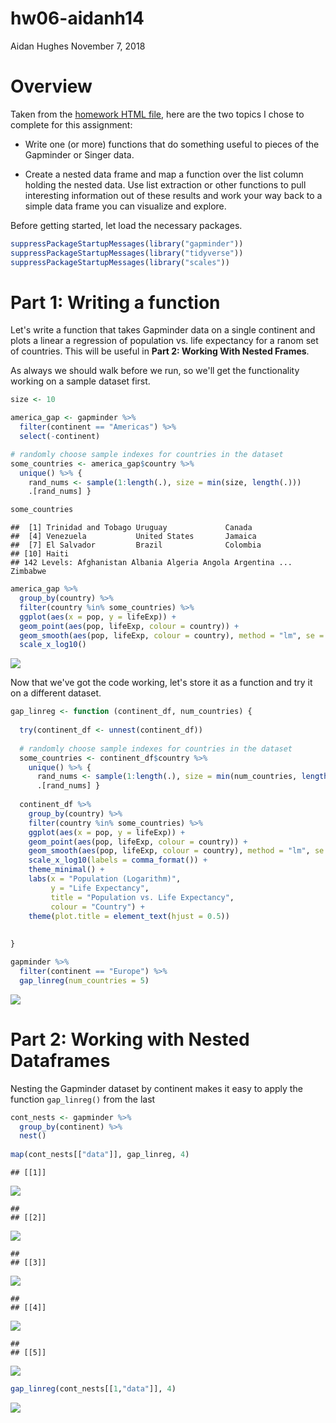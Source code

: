hw06-aidanh14
================
Aidan Hughes
November 7, 2018

Overview
========

Taken from the [homework HTML file](http://stat545.com/Classroom/assignments/hw05/hw05.html), here are the two topics I chose to complete for this assignment:

-   Write one (or more) functions that do something useful to pieces of the Gapminder or Singer data.

-   Create a nested data frame and map a function over the list column holding the nested data. Use list extraction or other functions to pull interesting information out of these results and work your way back to a simple data frame you can visualize and explore.

Before getting started, let load the necessary packages.

``` r
suppressPackageStartupMessages(library("gapminder"))
suppressPackageStartupMessages(library("tidyverse"))
suppressPackageStartupMessages(library("scales"))
```

Part 1: Writing a function
==========================

Let's write a function that takes Gapminder data on a single continent and plots a linear a regression of population vs. life expectancy for a ranom set of countries. This will be useful in **Part 2: Working With Nested Frames**.

As always we should walk before we run, so we'll get the functionality working on a sample dataset first.

``` r
size <- 10

america_gap <- gapminder %>%
  filter(continent == "Americas") %>%
  select(-continent)

# randomly choose sample indexes for countries in the dataset
some_countries <- america_gap$country %>%
  unique() %>% {
    rand_nums <- sample(1:length(.), size = min(size, length(.)))
    .[rand_nums] }

some_countries
```

    ##  [1] Trinidad and Tobago Uruguay             Canada             
    ##  [4] Venezuela           United States       Jamaica            
    ##  [7] El Salvador         Brazil              Colombia           
    ## [10] Haiti              
    ## 142 Levels: Afghanistan Albania Algeria Angola Argentina ... Zimbabwe

``` r
america_gap %>%
  group_by(country) %>%
  filter(country %in% some_countries) %>%
  ggplot(aes(x = pop, y = lifeExp)) +
  geom_point(aes(pop, lifeExp, colour = country)) +
  geom_smooth(aes(pop, lifeExp, colour = country), method = "lm", se = FALSE) +
  scale_x_log10()
```

![](hw06-aidanh14_files/figure-markdown_github/unnamed-chunk-1-1.png)

Now that we've got the code working, let's store it as a function and try it on a different dataset.

``` r
gap_linreg <- function (continent_df, num_countries) {
  
  try(continent_df <- unnest(continent_df))
  
  # randomly choose sample indexes for countries in the dataset
  some_countries <- continent_df$country %>%
    unique() %>% {
      rand_nums <- sample(1:length(.), size = min(num_countries, length(.)))
      .[rand_nums] }
  
  continent_df %>%
    group_by(country) %>%
    filter(country %in% some_countries) %>%
    ggplot(aes(x = pop, y = lifeExp)) +
    geom_point(aes(pop, lifeExp, colour = country)) +
    geom_smooth(aes(pop, lifeExp, colour = country), method = "lm", se = FALSE) +
    scale_x_log10(labels = comma_format()) +
    theme_minimal() +
    labs(x = "Population (Logarithm)",
         y = "Life Expectancy",
         title = "Population vs. Life Expectancy",
         colour = "Country") +
    theme(plot.title = element_text(hjust = 0.5))
  
  
}

gapminder %>%
  filter(continent == "Europe") %>%
  gap_linreg(num_countries = 5)
```

![](hw06-aidanh14_files/figure-markdown_github/unnamed-chunk-2-1.png)

Part 2: Working with Nested Dataframes
======================================

Nesting the Gapminder dataset by continent makes it easy to apply the function `gap_linreg()` from the last

``` r
cont_nests <- gapminder %>%
  group_by(continent) %>%
  nest()
  
map(cont_nests[["data"]], gap_linreg, 4)
```

    ## [[1]]

![](hw06-aidanh14_files/figure-markdown_github/unnamed-chunk-3-1.png)

    ## 
    ## [[2]]

![](hw06-aidanh14_files/figure-markdown_github/unnamed-chunk-3-2.png)

    ## 
    ## [[3]]

![](hw06-aidanh14_files/figure-markdown_github/unnamed-chunk-3-3.png)

    ## 
    ## [[4]]

![](hw06-aidanh14_files/figure-markdown_github/unnamed-chunk-3-4.png)

    ## 
    ## [[5]]

![](hw06-aidanh14_files/figure-markdown_github/unnamed-chunk-3-5.png)

``` r
gap_linreg(cont_nests[[1,"data"]], 4)
```

![](hw06-aidanh14_files/figure-markdown_github/unnamed-chunk-3-6.png)
